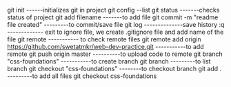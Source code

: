 git init ------initializes git in project
git config --list
git status -------checks status of project
git add filename -------to add file
git commit -m "readme file created" ---------to commit/save file
git log --------------save history
:q ------------- exit 
to ignore file, we create .gitignore file and add name of the file 
git remote ----------- to check remote files
git remote add origin https://github.com/swetatmkr/web-dev-practice.git -----------to add remote
git push origin master ----------to upload code to remote
git branch "css-foundations" -----------to create branch
git branch  ---------to list branch
git checkout "css-foundations"  --------to checkout branch
git add . ---------to add all files
git checkout css-foundations